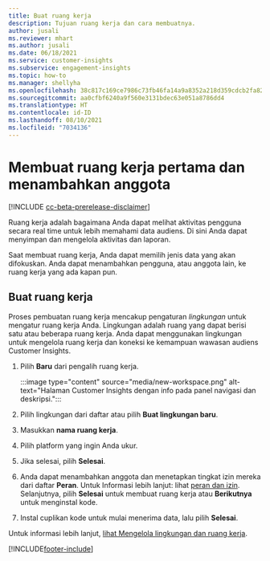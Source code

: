 ```yaml
---
title: Buat ruang kerja
description: Tujuan ruang kerja dan cara membuatnya.
author: jusali
ms.reviewer: mhart
ms.author: jusali
ms.date: 06/18/2021
ms.service: customer-insights
ms.subservice: engagement-insights
ms.topic: how-to
ms.manager: shellyha
ms.openlocfilehash: 38c817c169ce7986c73fb46fa14a9a8352a218d359cdcb2fa822a34303ff5ecc
ms.sourcegitcommit: aa0cfbf6240a9f560e3131bdec63e051a8786dd4
ms.translationtype: HT
ms.contentlocale: id-ID
ms.lasthandoff: 08/10/2021
ms.locfileid: "7034136"
---
```

# <a name="create-the-first-workspaces-and-add-members"></a>Membuat ruang kerja pertama dan menambahkan anggota

[!INCLUDE [cc-beta-prerelease-disclaimer](includes/cc-beta-prerelease-disclaimer.md)]

Ruang kerja adalah bagaimana Anda dapat melihat aktivitas pengguna secara real time untuk lebih memahami data audiens. Di sini Anda dapat menyimpan dan mengelola aktivitas dan laporan.

Saat membuat ruang kerja, Anda dapat memilih jenis data yang akan difokuskan. Anda dapat menambahkan pengguna, atau anggota lain, ke ruang kerja yang ada kapan pun. 

## <a name="create-a-workspace"></a>Buat ruang kerja

Proses pembuatan ruang kerja mencakup pengaturan *lingkungan* untuk mengatur ruang kerja Anda. Lingkungan adalah ruang yang dapat berisi satu atau beberapa ruang kerja. Anda dapat menggunakan lingkungan untuk mengelola ruang kerja dan koneksi ke kemampuan wawasan audiens Customer Insights.

1. Pilih **Baru** dari pengalih ruang kerja.

   :::image type="content" source="media/new-workspace.png" alt-text="Halaman Customer Insights dengan info pada panel navigasi dan deskripsi.":::

1. Pilih lingkungan dari daftar atau pilih **Buat lingkungan baru**.
1. Masukkan **nama ruang kerja**.
1. Pilih platform yang ingin Anda ukur.
1. Jika selesai, pilih **Selesai**. 
1. Anda dapat menambahkan anggota dan menetapkan tingkat izin mereka dari daftar **Peran**. Untuk Informasi lebih lanjut: lihat [peran dan izin](user-roles.md). Selanjutnya, pilih **Selesai** untuk membuat ruang kerja atau **Berikutnya** untuk menginstal kode.
1. Instal cuplikan kode untuk mulai menerima data, lalu pilih **Selesai**.

Untuk informasi lebih lanjut, [lihat Mengelola lingkungan dan ruang kerja](manage-environments-workspaces.md).

[!INCLUDE[footer-include](../includes/footer-banner.md)]
